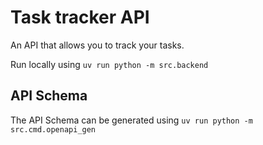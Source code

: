 # Task tracker API

An API that allows you to track your tasks.

Run locally using `uv run python -m src.backend`

## API Schema

The API Schema can be generated using `uv run python -m src.cmd.openapi_gen`

